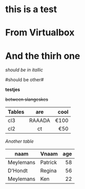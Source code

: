 this is a test
===
From Virtualbox
==
And the thirh one
=

*should be in itallic* 

#should be other#

**testjes**

~~between slangeskes~~

| Tables | are | cool|
| -------|:---:| ---:|
| cl3    | RAAADA  | €100|
| cl2    | ct  | €50 |

*Another table*

| naam | Vnaam | age|
| ----| ---| ----:|
| Meylemans|Patrick|58|
|D'Hondt|Regina|56|
|Meylemans|Ken|22|

